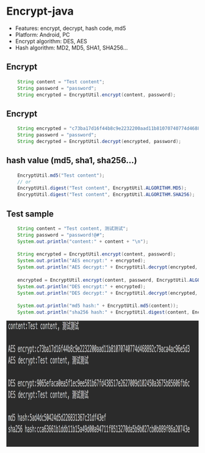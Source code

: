 # Encrypt-java
 * Features: encrypt, decrypt, hash code, md5
 * Platform: Android, PC
 * Encrypt algorithm: DES, AES
 * Hash algorithm: MD2, MD5, SHA1, SHA256...

## Encrypt
```java
    String content = "Test content";
    String password = "password";
    String encrypted = EncryptUtil.encrypt(content, password);
```

## Encrypt
```java
    String encrypted = "c73ba17d16f44b8c9e2232200aad11b81070740774d468892c79aca4ac96e5d3";
    String password = "password";
    String decrypted = EncryptUtil.decrypt(encrypted, password);
```

## hash value (md5, sha1, sha256...)
```java
    EncryptUtil.md5("Test content");
    // or
    EncryptUtil.digest("Test content", EncryptUtil.ALGORITHM.MD5);
    EncryptUtil.digest("Test content", EncryptUtil.ALGORITHM.SHA256);
```

## Test sample
```java
    String content = "Test content, 测试测试";
    String password = "password!@#";
    System.out.println("content:" + content + "\n");

    String encrypted = EncryptUtil.encrypt(content, password);
    System.out.println("AES encrypt:" + encrypted);
    System.out.println("AES decrypt:" + EncryptUtil.decrypt(encrypted, password) + "\n");

    encrypted = EncryptUtil.encrypt(content, password, EncryptUtil.ALGORITHM.DES);
    System.out.println("DES encrypt:" + encrypted);
    System.out.println("DES decrypt:" + EncryptUtil.decrypt(encrypted, password, EncryptUtil.ALGORITHM.DES) + "\n");

    System.out.println("md5 hash:" + EncryptUtil.md5(content));
    System.out.println("sha256 hash:" + EncryptUtil.digest(content, EncryptUtil.ALGORITHM.SHA256));
```
<img src="./images/1.png" align="left" height="330" width="1126">
